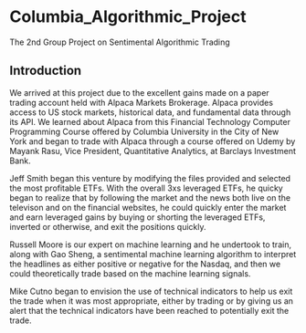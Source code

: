 # Columbia_Algorithmic_Project

The 2nd Group Project on Sentimental Algorithmic Trading

## Introduction

We arrived at this project due to the excellent gains made on a paper trading account held with Alpaca Markets Brokerage. Alpaca provides access to US stock markets, historical data, and fundamental data through its API. We learned about Alpaca from this Financial Technology Computer Programming Course offered by Columbia University in the City of New York and began to trade with Alpaca through a course offered on Udemy by Mayank Rasu, Vice President, Quantitative Analytics, at Barclays Investment Bank.

Jeff Smith began this venture by modifying the files provided and selected the most profitable ETFs. With the overall 3xs leveraged ETFs, he quicky began to realize that by following the market and the news both live on the televison and on the financial websites, he could quickly enter the market and earn leveraged gains by buying or shorting the leveraged ETFs, inverted or otherwise, and exit the positions quickly.

Russell Moore is our expert on machine learning and he undertook to train, along with Gao Sheng, a sentimental machine learning algorithm to interpret the headlines as either positive or negative for the Nasdaq, and then we could theoretically trade based on the machine learning signals.

Mike Cutno began to envision the use of technical indicators to help us exit the trade when it was most appropriate, either by trading or by giving us an alert that the technical indicators have been reached to potentially exit the trade.
